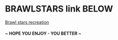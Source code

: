 # BRAWLSTARS link BELOW

[Brawl stars recreation](https://www.youtube.com/watch?v=dQw4w9WgXcQ)

#### ~ HOPE YOU ENJOY - YOU BETTER ~
